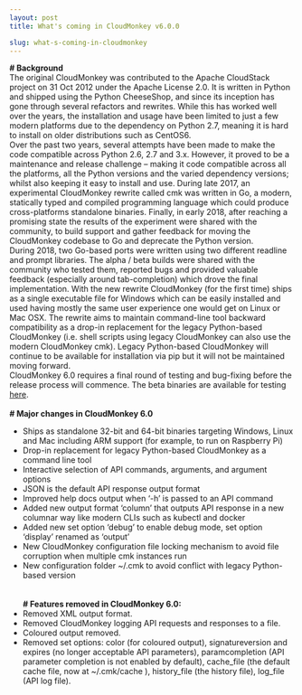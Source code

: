 ```yaml
---
layout: post
title: What's coming in CloudMonkey v6.0.0

slug: what-s-coming-in-cloudmonkey
---
```

<b># Background</b>
<br/>
The original CloudMonkey was contributed to the Apache CloudStack project on 31 Oct 2012 under the Apache License 2.0. It is written in Python and shipped using the Python CheeseShop, and since its inception has gone through several refactors and rewrites. While this has worked well over the years, the installation and usage have been limited to just a few modern platforms due to the dependency on Python 2.7, meaning it is hard to install on older distributions such as CentOS6.
<br/>
Over the past two years, several attempts have been made to make the code compatible across Python 2.6, 2.7 and 3.x. However, it proved to be a maintenance and release challenge – making it code compatible across all the platforms, all the Python versions and the varied dependency versions; whilst also keeping it easy to install and use. During late 2017, an experimental CloudMonkey rewrite called cmk was written in Go, a modern, statically typed and compiled programming language which could produce cross-platforms standalone binaries. Finally, in early 2018, after reaching a promising state the results of the experiment were shared with the community, to build support and gather feedback for moving the CloudMonkey codebase to Go and deprecate the Python version.
<br/>
During 2018, two Go-based ports were written using two different readline and prompt libraries. The alpha / beta builds were shared with the community who tested them, reported bugs and provided valuable feedback (especially around tab-completion) which drove the final implementation. With the new rewrite CloudMonkey (for the first time) ships as a single executable file for Windows which can be easily installed and used having mostly the same user experience one would get on Linux or Mac OSX. The rewrite aims to maintain command-line tool backward compatibility as a drop-in replacement for the legacy Python-based CloudMonkey (i.e. shell scripts using legacy CloudMonkey can also use the modern CloudMonkey cmk). Legacy Python-based CloudMonkey will continue to be available for installation via pip but it will not be maintained moving forward.
<br/>
CloudMonkey 6.0 requires a final round of testing and bug-fixing before the release process will commence. The beta binaries are available for testing <a href="https://github.com/apache/cloudstack-cloudmonkey/releases">here</a>.
<br/><br/>
<b># Major changes in CloudMonkey 6.0</b>
<br/>
- Ships as standalone 32-bit and 64-bit binaries targeting Windows, Linux and Mac including ARM support (for example, to run on Raspberry Pi)<br/>
- Drop-in replacement for legacy Python-based CloudMonkey as a command line tool<br/>
- Interactive selection of API commands, arguments, and argument options<br/>
- JSON is the default API response output format<br/>
- Improved help docs output when ‘-h’ is passed to an API command<br/>
- Added new output format ‘column’ that outputs API response in a new columnar way like modern CLIs such as kubectl and docker<br/>
- Added new set option ‘debug’ to enable debug mode, set option ‘display’ renamed as ‘output’<br/>
- New CloudMonkey configuration file locking mechanism to avoid file corruption when multiple cmk instances run<br/>
- New configuration folder ~/.cmk to avoid conflict with legacy Python-based version<br/>
<br/><br/>
<b># Features removed in CloudMonkey 6.0:</b><br/>
- Removed XML output format.<br/>
- Removed CloudMonkey logging API requests and responses to a file.<br/>
- Coloured output removed.<br/>
- Removed set options: color (for coloured output), signatureversion and expires (no longer acceptable API parameters), paramcompletion (API parameter completion is not enabled by default), cache_file (the default cache file, now at ~/.cmk/cache ), history_file (the history file), log_file (API log file).

